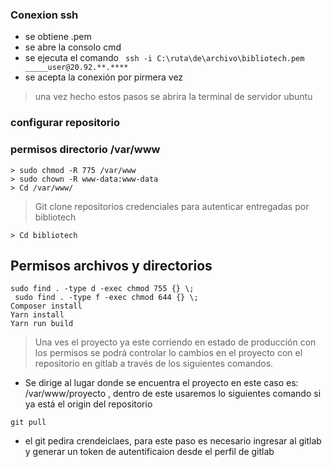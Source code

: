 ### Conexion ssh
- se obtiene .pem
- se abre la consolo cmd
- se ejecuta el comando ``` ssh -i C:\ruta\de\archivo\bibliotech.pem _____user@20.92.**.****```
- se acepta la conexión por pirmera vez
> una vez hecho estos pasos se abrira la terminal de servidor ubuntu 


### configurar repositorio 
### permisos directorio /var/www
```
> sudo chmod -R 775 /var/www
> sudo chown -R www-data:www-data
> Cd /var/www/
```
> Git clone repositorios credenciales para autenticar entregadas por bibliotech
```
> Cd bibliotech
```
## Permisos archivos y directorios
```
sudo find . -type d -exec chmod 755 {} \;
 sudo find . -type f -exec chmod 644 {} \;
Composer install 
Yarn install 
Yarn run build 
```

> Una ves el proyecto ya este corriendo en estado de producción con los permisos se podrá controlar lo cambios en el proyecto con el repositorio en gitlab a través de los siguientes comandos.

- Se dirige al lugar donde se encuentra el proyecto en este caso es: /var/www/proyecto , dentro de este usaremos lo siguientes comando si ya está el origin del repositorio 

```
git pull
```

- el git pedira crendeiclaes, para este paso es necesario ingresar al gitlab y generar un token de autentificaion desde el perfil de gitlab 
